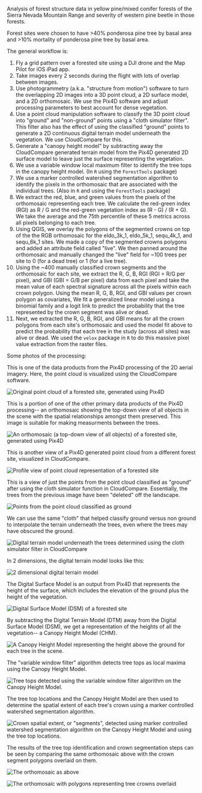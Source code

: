 Analysis of forest structure data in yellow pine/mixed conifer forests of the Sierra Nevada Mountain Range and severity of western pine beetle in those forests.

Forest sites were chosen to have >40% ponderosa pine tree by basal area and >10% mortality of ponderosa pine tree by basal area.

The general workflow is:

1) Fly a grid pattern over a forested site using a DJI drone and the Map Pilot for iOS iPad app.
2) Take images every 2 seconds during the flight with lots of overlap between images.
3) Use photogrammetry (a.k.a. "structure from motion") software to turn the overlapping 2D images into a 3D point cloud, a 2D surface model, and a 2D orthomosaic. We use the Pix4D software and adjust processing parameters to best account for dense vegetation.
4) Use a point cloud manipulation software to classify the 3D point cloud into "ground" and "non-ground" points using a "cloth simulator filter". This filter also has the effect of using the classified "ground" points to generate a 2D continuous digital terrain model underneath the vegetation. We use CloudCompare for this.
5) Generate a "canopy height model" by subtracting away the CloudCompare generated terrain model from the Pix4D generated 2D surface model to leave just the surface representing the vegetation.
6) We use a variable window local maximum filter to identify the tree tops in the canopy height model. (In `R` using the `ForestTools` package)
7) We use a marker controlled watershed segmentation algorithm to identify the pixels in the orthomosaic that are associated with the individual trees. (Also in `R` and using the `ForestTools` package)
8) We extract the red, blue, and green values from the pixels of the orthomosaic representing each tree. We calculate the red-green index (RGI) as R / G and the red-green vegetation index as (R - G) / (R + G). We take the average and the 75th percentile of these 5 metrics across all pixels belonging to each tree.
9) Using QGIS, we overlay the polygons of the segmented crowns on top of the the RGB orthomosaic for the eldo_3k_1, eldo_5k_1, sequ_4k_1, and sequ_6k_1 sites. We made a copy of the segmented crowns polygons and added an attribute field called "live". We then panned around the orthomosaic and manually changed the "live" field for ~100 trees per site to 0 (for a dead tree) or 1 (for a live tree).
10) Using the ~400 manually classified crown segments and the orthomosaic for each site, we extract the R, G, B, RGI (RGI = R/G per pixel), and GBI (GBI = G/B per pixel) data from each pixel and take the mean value of each spectral signature across all the pixels within each crown polygon. Using the mean R, G, B, RGI, and GBI values per crown polygon as covariates, We fit a generalized linear model using a binomial family and a logit link to predict the probability that the tree represented by the crown segment was alive or dead.
11) Next, we extracted the R, G, B, RGI, and GBI means for all the crown polygons from each site's orthomosaic and used the model fit above to predict the probability that each tree in the study (across all sites) was alive or dead. We used the `velox` package in `R` to do this massive pixel value extraction from the raster files.

Some photos of the processing:

This is one of the data products from the Pix4D processing of the 2D aerial imagery. Here, the point cloud is visualized using the CloudCompare software.

![Original point cloud of a forested site, generated using Pix4D](figures/eldo_3k_1_point-cloud_full.png)

This is a portion of one of the other primary data products of the Pix4D processing-- an orthomosaic showing the top-down view of all objects in the scene with the spatial relationships amongst them preserved. This image is suitable for making measurments between the trees.

![An orthomosaic (a top-down view of all objects) of a forested site, generated using Pix4D](figures/eldo_3k_1_ortho-without-crown-segmentation.PNG)

This is another view of a Pix4D generated point cloud from a different forest site, visualized in CloudCompare.

![Profile view of point cloud representation of a forested site](figures/eldo_4k_2_point-cloud_full.png)

This is a view of just the points from the point cloud classified as "ground" after using the cloth simulator function in CloudCompare. Essentially, the trees from the previous image have been "deleted" off the landscape.

![Points from the point cloud classified as ground](figures/eldo_4k_2_no-trees.png)

We can use the same "cloth" that helped classify ground versus non ground to interpolate the terrain underneath the trees, even where the trees may have obscured the ground.

![Digital terrain model underneath the trees determined using the cloth simulator filter in CloudCompare](figures/eldo_3k_1_ground-from-cloth-simulator.png)

In 2 dimensions, the digital terrain model looks like this:

![2 dimensional digital terrain model](figures/eldo_3k_1_dtm.png)

The Digital Surface Model is an output from Pix4D that represents the height of the surface, which includes the elevation of the ground plus the height of the vegetation.

![Digital Surface Model (DSM) of a forested site](figures/eldo_3k_1_dsm.png)

By subtracting the Digital Terrain Model (DTM) away from the Digital Surface Model (DSM), we get a representation of the heights of all the vegetation-- a Canopy Height Model (CHM).

![A Canopy Height Model representing the height above the ground for each tree in the scene.](figures/eldo_3k_1_chm.png)

The "variable window filter" algorithm detects tree tops as local maxima using the Canopy Height Model.

![Tree tops detected using the variable window filter algorithm on the Canopy Height Model.](figures/eldo_3k_1_chm-with-ttops.png)

The tree top locations and the Canopy Height Model are then used to determine the spatial extent of each tree's crown using a marker controlled watershed segmentation algorithm.

![Crown spatial extent, or "segments", detected using marker controlled watershed segmentation algorithm on the Canopy Height Model and using the tree top locations.](figures/eldo_3k_1_ttops-with-crowns.png)

The results of the tree top identification and crown segmentation steps can be seen by comparing the same orthomosaic above with the crown segment polygons overlaid on them.

![The orthomosaic as above](figures/eldo_3k_1_ortho-without-crown-segmentation.PNG)

![The orthomosaic with polygons representing tree crowns overlaid](figures/eldo_3k_1_ortho-with-crown-segmentation.PNG)